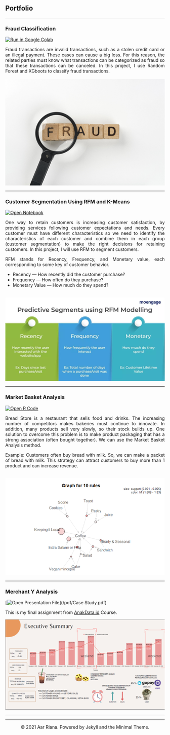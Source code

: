 ## Portfolio

---


### Fraud Classification
[![Run in Google Colab](https://img.shields.io/badge/Colab-Run_in_Google_Colab-blue?logo=Google&logoColor=FDBA18)](https://colab.research.google.com/drive/1YJSJqN7X-fo9TnkQxPFdiK9KQWhPLEJV?usp=sharing)

<div style="text-align: justify">Fraud transactions are invalid transactions, such as a stolen credit card or an illegal payment. These cases can cause a big loss. For this reason, the related parties must know what transactions can be categorized as fraud so that these transactions can be canceled. 
In this project, I use Random Forest and XGboots to classify fraud transactions.</div>
<br>
<center><img src="images/magnifier-with-fraud-message.jpg"/> </center>

---
### Customer Segmentation Using RFM and K-Means
[![Open Notebook](https://img.shields.io/badge/Jupyter-Open_Notebook-blue?logo=Jupyter)](project/RFM.html)

<div style="text-align: justify">One way to retain customers is increasing customer satisfaction, by providing services following customer expectations and needs. Every customer must have different characteristics so we need to identify the characteristics of each customer and combine them in each group (customer segmentation) to make the right decisions for retaining customers.
In this project, I will use RFM to segment customers.

RFM stands for Recency, Frequency, and Monetary value, each corresponding to some key of customer behavior.
* Recency — How recently did the customer purchase?
* Frequency — How often do they purchase?
* Monetary Value — How much do they spend?
</div>
<br>
<center> <img src="images/rfm.jpg"/></center>

---
### Market Basket Analysis
[![Open R Code](https://img.shields.io/badge/%20Studio-Open%20R%20Code-blue?logo=r)](project/mba.RMD)
<div style="text-align: justify">Bread Store is a restaurant that sells food and drinks. The increasing number of competitors makes bakeries must continue to innovate. In addition, many products sell very slowly, so their stock builds up. One solution to overcome this problem is to make product packaging that has a strong association (often bought together). We can use the Market Basket Analysis method. 

Example: Customers often buy bread with milk. So, we can make a packet of bread with milk. This strategy can attract customers to buy more than 1 product and can increase revenue.
</div>
<br>
<center> <img src="images/mba_plot.PNG"/></center>

---
### Merchant Y Analysis

[![Open Presentation File](https://img.shields.io/badge/PDF-Open_Presentation_File-blue?logo=adobe-acrobat-reader&logoColor=white)](/pdf/Case Study.pdf)

This is my final assignment from [AnakData.id](https://anakdata.id/) Course.
<br>
<center><img src="images/ES.PNG?raw=true"/></center>

---




---
<center>© 2021 Aar Riana. Powered by Jekyll and the Minimal Theme.</center>
<!-- Remove above link if you don't want to attibute -->
